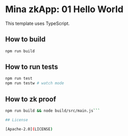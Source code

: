 # Mina zkApp: 01 Hello World

This template uses TypeScript.

## How to build

```sh
npm run build
```

## How to run tests

```sh
npm run test
npm run testw # watch mode
```

## How to zk proof

```sh
npm run build && node build/src/main.js```

## License

[Apache-2.0](LICENSE)
